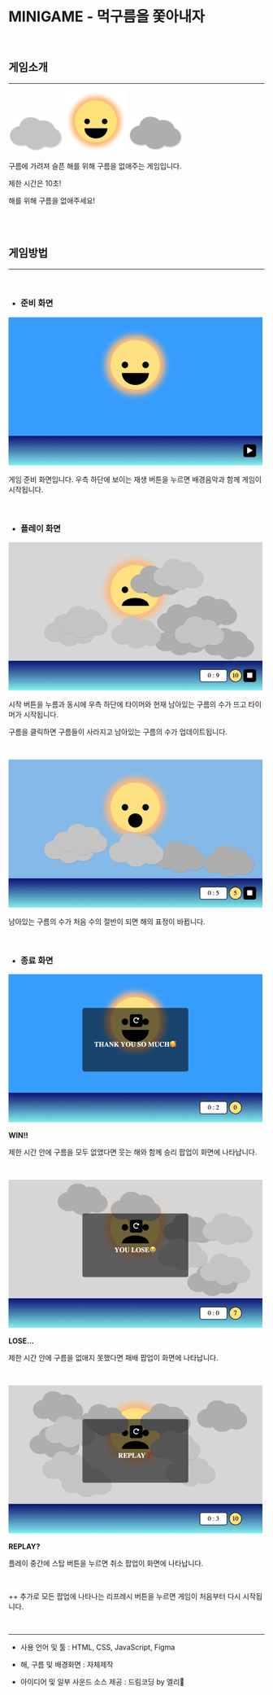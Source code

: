 # MINIGAME - 먹구름을 쫓아내자

<br />

## 게임소개

---

![구름 이미지(밝은 회색)](imgs/readme/cloud_light.png)
![해 이미지(웃고있음)](imgs/readme/sun.png)
![구름 이미지(어두운 회색)](imgs/readme/cloud_dark.png)

구름에 가려져 슬픈 해를 위해 구름을 없애주는 게임입니다.

제한 시간은 10초!

해를 위해 구름을 없애주세요!

<br />
<br />

## 게임방법

---

<br />

- ### 준비 화면

![게임 준비 화면](imgs/readme/ready.png)

게임 준비 화면입니다. 우측 하단에 보이는 재생 버튼을 누르면 배경음악과 함께 게임이 시작됩니다.

<br />

- ### 플레이 화면

![게임 실행 화면](imgs/readme/play.png)

시작 버튼을 누름과 동시에 우측 하단에 타이머와 현재 남아있는 구름의 수가 뜨고 타이머가 시작됩니다.

구름을 클릭하면 구름들이 사라지고 남아있는 구름의 수가 업데이트됩니다.

<br />

![게임 진행중 화면](imgs/readme/play_middle.png)

남아있는 구름의 수가 처음 수의 절반이 되면 해의 표정이 바뀝니다.

<br />

- ### 종료 화면

![게임 종료 화면1](imgs/readme/win.png)

**WIN!!**

제한 시간 안에 구름을 모두 없앴다면 웃는 해와 함께 승리 팝업이 화면에 나타납니다.

<br />

![게임 종료 화면 2](imgs/readme/time_over.png)

**LOSE...**

제한 시간 안에 구름을 없애지 못했다면 패배 팝업이 화면에 나타납니다.

<br />

![게임 종료 화면3](imgs/readme/click_stop.png)

**REPLAY?**

플레이 중간에 스탑 버튼을 누르면 취소 팝업이 화면에 나타납니다.

<br />

++ 추가로 모든 팝업에 나타나는 리프레시 버튼을 누르면 게임이 처음부터 다시 시작됩니다.

<br />

---

- 사용 언어 및 툴 : HTML, CSS, JavaScript, Figma

- 해, 구름 및 배경화면 : 자체제작

- 아이디어 및 일부 사운드 소스 제공 : 드림코딩 by 엘리🥰
